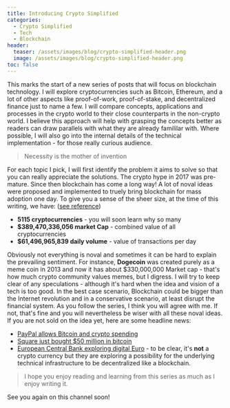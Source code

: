 ```yaml
---
title: Introducing Crypto Simplified
categories:
  - Crypto Simplified
  - Tech
  - Blockchain
header:
  teaser: /assets/images/blog/crypto-simplified-header.png
  image: /assets/images/blog/crypto-simplified-header.png
toc: false
---
```


This marks the start of a new series of posts that will focus on blockchain technology. I will explore cryptocurrencies such as Bitcoin, Ethereum, and a lot of other aspects like proof-of-work, proof-of-stake, and decentralized finance just to name a few. I will compare concepts, applications and processes in the crypto world to their close counterparts in the non-crypto world. I believe this approach will help with grasping the concepts better as readers can draw parallels with what they are already famililar with. Where possible, I will also go into the internal details of the technical implementation - for those really curious audience.

> Necessity is the mother of invention

For each topic I pick, I will first identify the problem it aims to solve so that you can really appreciate the solutions. The crypto hype in 2017 was pre-mature. Since then blockchain has come a long way! A lot of noval ideas were proposed and implemented to truely bring blockchain for mass adoption one day. To give you a sense of the sheer size, at the time of this writing, we have: ([see reference](https://www.coinlore.com/all_coins))

- __5115 cryptocurrencies__ - you will soon learn why so many
- __$389,470,336,056 market Cap__ - combined value of all cryptocurrencies
- __$61,496,965,839 daily volume__ - value of transactions per day


Obviously not everything is noval and sometimes it can be hard to explain the prevailing sentiment. For instance, __Dogecoin__ was created purely as a meme coin in 2013 and now it has about $330,000,000 Market cap - that's how much crypto community values memes, but I digress. I will try to keep clear of any speculations - although it's hard when the idea and vision of a tech is too good. In the best case scenario, Blockchain could be bigger than the Internet revolution and in a conservative scenario, at least disrupt the financial system. As you follow the series, I think you will agree with me. If not, that's fine and you will nevertheless be wiser with all these noval ideas. If you are not sold on the idea yet, here are some headline news:

- [PayPal allows Bitcoin and crypto spending](https://www.bbc.co.uk/news/technology-54630283)
- [Square just bought $50 million in bitcoin](https://edition.cnn.com/2020/10/08/business/square-bitcoin-crypto-investment/index.html)
- [European Central Bank exploring digital Euro](https://www.ecb.europa.eu/euro/html/digitaleuro.en.html) - to be clear, it's __not__ a crypto currency but they are exploring a possibility for the underlying technical infrastructure to be decentralized like a blockchain.

> I hope you enjoy reading and learning from this series as much as I enjoy writing it. 

See you again on this channel soon!

